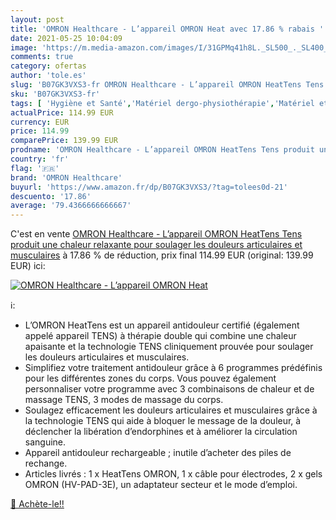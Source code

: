 ```yaml
---
layout: post
title: 'OMRON Healthcare - L’appareil OMRON Heat avec 17.86 % rabais '
date: 2021-05-25 10:04:09
image: 'https://m.media-amazon.com/images/I/31GPMq41h8L._SL500_._SL400_.jpg'
comments: true
category: ofertas
author: 'tole.es'
slug: 'B07GK3VXS3-fr OMRON Healthcare - L’appareil OMRON HeatTens Tens produit...'
sku: 'B07GK3VXS3-fr'
tags: [ 'Hygiène et Santé','Matériel dergo-physiothérapie','Matériel et fournitures médicales','Stimulateurs musculaires et nerveux','omron healthcare', ]
actualPrice: 114.99 EUR
currency: EUR
price: 114.99
comparePrice: 139.99 EUR
prodname: 'OMRON Healthcare - L’appareil OMRON HeatTens Tens produit une chaleur relaxante pour soulager les douleurs articulaires et musculaires'
country: 'fr'
flag: '🇫🇷'
brand: 'OMRON Healthcare'
buyurl: 'https://www.amazon.fr/dp/B07GK3VXS3/?tag=tolees0d-21'
descuento: '17.86'
average: '79.4366666666667'
---
```


C'est en vente [OMRON Healthcare - L’appareil OMRON HeatTens Tens produit une chaleur relaxante pour soulager les douleurs articulaires et musculaires](https://www.amazon.fr/dp/B07GK3VXS3/?tag=tolees0d-21)  à  17.86 % de réduction, prix final  114.99 EUR (original: 139.99 EUR) ici:

[![OMRON Healthcare - L’appareil OMRON Heat](https://m.media-amazon.com/images/I/31GPMq41h8L._SL500_._SL400_.jpg)](https://www.amazon.fr/dp/B07GK3VXS3/?tag=tolees0d-21)

ℹ️:

- L’OMRON HeatTens est un appareil antidouleur certifié (également appelé appareil TENS) à thérapie double qui combine une chaleur apaisante et la technologie TENS cliniquement prouvée pour soulager les douleurs articulaires et musculaires.
- Simplifiez votre traitement antidouleur grâce à 6 programmes prédéfinis pour les différentes zones du corps. Vous pouvez également personnaliser votre programme avec 3 combinaisons de chaleur et de massage TENS, 3 modes de massage du corps.
- Soulagez efficacement les douleurs articulaires et musculaires grâce à la technologie TENS qui aide à bloquer le message de la douleur, à déclencher la libération d’endorphines et à améliorer la circulation sanguine.
- Appareil antidouleur rechargeable ; inutile d’acheter des piles de rechange.
- Articles livrés : 1 x HeatTens OMRON, 1 x câble pour électrodes, 2 x gels OMRON (HV-PAD-3E), un adaptateur secteur et le mode d’emploi.

[🛒 Achète-le!!](https://www.amazon.fr/dp/B07GK3VXS3/?tag=tolees0d-21)
